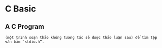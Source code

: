 # C Basic
## A C Program


```Lệnh #include chỉ thị cho Trình tiền xử lý C
(một trình soạn thảo không tương tác sẽ được thảo luận sau) để tìm tệp văn bản “stdio.h”.
```
